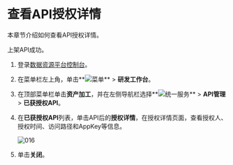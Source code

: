 # 查看API授权详情

本章节介绍如何查看API授权详情。

上架API成功。

1.  登录[数据资源平台控制台](https://dataq.console.aliyun.com)。

2.  在菜单栏左上角，单击**![菜单](https://static-aliyun-doc.oss-accelerate.aliyuncs.com/assets/img/zh-CN/6504337061/p188771.png)** \> **研发工作台**。

3.  在顶部菜单栏单击**资产加工**，并在左侧导航栏选择**![统一服务](https://static-aliyun-doc.oss-accelerate.aliyuncs.com/assets/img/zh-CN/0702579161/p268584.png)** \> **API管理** \> **已获授权API**。

4.  在**已获授权API**列表，单击API后的**授权详情**，在授权详情页面，查看授权人、授权时间、访问路径和AppKey等信息。

    ![016](https://static-aliyun-doc.oss-accelerate.aliyuncs.com/assets/img/zh-CN/8456133261/p282040.png)

5.  单击**关闭**。


